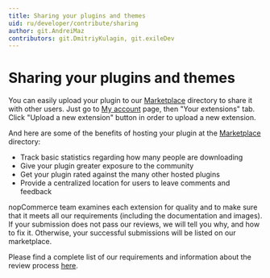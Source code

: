 ```yaml
---
title: Sharing your plugins and themes
uid: ru/developer/contribute/sharing
author: git.AndreiMaz
contributors: git.DmitriyKulagin, git.exileDev
---
```


# Sharing your plugins and themes

You can easily upload your plugin to our [Marketplace](http://www.nopcommerce.com/marketplace) directory to share it with other users. Just go to [My account](http://www.nopcommerce.com/customer/info) page, then "Your extensions" tab. Click "Upload a new extension" button in order to upload a new extension.

And here are some of the benefits of hosting your plugin at the [Marketplace](http://www.nopcommerce.com/marketplace) directory:

* Track basic statistics regarding how many people are downloading
* Give your plugin greater exposure to the community
* Get your plugin rated against the many other hosted plugins
* Provide a centralized location for users to leave comments and feedback


nopCommerce team examines each extension for quality and to make sure that it meets all our requirements (including the documentation and images). If your submission does not pass our reviews, we will tell you why, and how to fix it. Otherwise, your successful submissions will be listed on our marketplace.

Please find a complete list of our requirements and information about the review process [here](https://www.nopcommerce.com/submitting-plugins-to-nopcommerce-marketplace).
